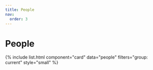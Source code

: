 ```yaml
---
title: People
nav:
  order: 3
---
```


# People

{% include list.html component="card" data="people" filters="group: current" style="small" %}

<!-- {% include section.html %}

{% include list.html component="card" data="people" filters="group: alumni" style="small" %}

{% include list.html data="members" component="portrait" filters="role: pi" %}
{% include list.html data="members" component="portrait" filters="role: ^(?!pi$)" %} -->

